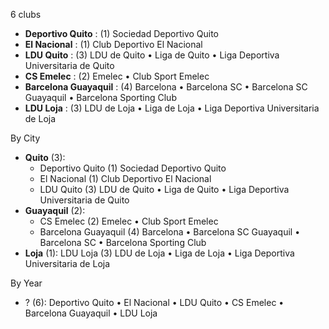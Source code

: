 6 clubs

- **Deportivo Quito** : (1) Sociedad Deportivo Quito
- **El Nacional** : (1) Club Deportivo El Nacional
- **LDU Quito** : (3) LDU de Quito • Liga de Quito • Liga Deportiva Universitaria de Quito
- **CS Emelec** : (2) Emelec • Club Sport Emelec
- **Barcelona Guayaquil** : (4) Barcelona • Barcelona SC • Barcelona SC Guayaquil • Barcelona Sporting Club
- **LDU Loja** : (3) LDU de Loja • Liga de Loja • Liga Deportiva Universitaria de Loja




By City

- **Quito** (3): 
  - Deportivo Quito  (1) Sociedad Deportivo Quito
  - El Nacional  (1) Club Deportivo El Nacional
  - LDU Quito  (3) LDU de Quito • Liga de Quito • Liga Deportiva Universitaria de Quito
- **Guayaquil** (2): 
  - CS Emelec  (2) Emelec • Club Sport Emelec
  - Barcelona Guayaquil  (4) Barcelona • Barcelona SC Guayaquil • Barcelona SC • Barcelona Sporting Club
- **Loja** (1): LDU Loja  (3) LDU de Loja • Liga de Loja • Liga Deportiva Universitaria de Loja




By Year

- ? (6):   Deportivo Quito • El Nacional • LDU Quito • CS Emelec • Barcelona Guayaquil • LDU Loja




